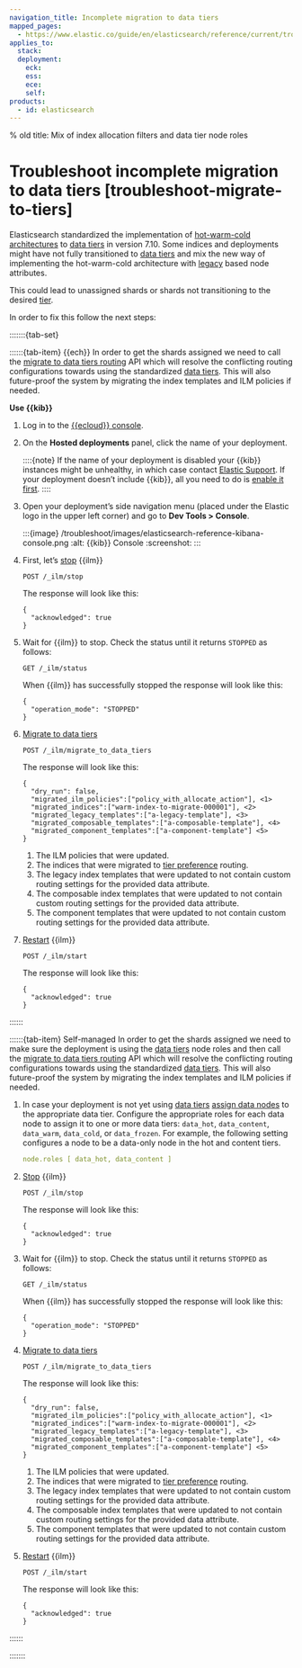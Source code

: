 ```yaml
---
navigation_title: Incomplete migration to data tiers
mapped_pages:
  - https://www.elastic.co/guide/en/elasticsearch/reference/current/troubleshoot-migrate-to-tiers.html
applies_to:
  stack:
  deployment:
    eck:
    ess:
    ece:
    self:
products:
  - id: elasticsearch
---
```


% old title: Mix of index allocation filters and data tier node roles

# Troubleshoot incomplete migration to data tiers [troubleshoot-migrate-to-tiers]

Elasticsearch standardized the implementation of [hot-warm-cold architectures](https://www.elastic.co/blog/elasticsearch-data-lifecycle-management-with-data-tiers) to [data tiers](../../manage-data/lifecycle/data-tiers.md) in version 7.10. Some indices and deployments might have not fully transitioned to [data tiers](../../manage-data/lifecycle/data-tiers.md) and mix the new way of implementing the hot-warm-cold architecture with [legacy](../../deploy-manage/distributed-architecture/shard-allocation-relocation-recovery/index-level-shard-allocation.md) based node attributes.

This could lead to unassigned shards or shards not transitioning to the desired [tier](../../manage-data/lifecycle/data-tiers.md).

In order to fix this follow the next steps:

:::::::{tab-set}

::::::{tab-item} {{ech}}
In order to get the shards assigned we need to call the [migrate to data tiers routing](../../manage-data/lifecycle/data-tiers.md) API which will resolve the conflicting routing configurations towards using the standardized [data tiers](../../manage-data/lifecycle/data-tiers.md). This will also future-proof the system by migrating the index templates and ILM policies if needed.

**Use {{kib}}**

1. Log in to the [{{ecloud}} console](https://cloud.elastic.co?page=docs&placement=docs-body).
2. On the **Hosted deployments** panel, click the name of your deployment.

    ::::{note}
    If the name of your deployment is disabled your {{kib}} instances might be unhealthy, in which case contact [Elastic Support](https://support.elastic.co). If your deployment doesn’t include {{kib}}, all you need to do is [enable it first](../../deploy-manage/deploy/elastic-cloud/access-kibana.md).
    ::::

3. Open your deployment’s side navigation menu (placed under the Elastic logo in the upper left corner) and go to **Dev Tools > Console**.

    :::{image} /troubleshoot/images/elasticsearch-reference-kibana-console.png
    :alt: {{kib}} Console
    :screenshot:
    :::

4. First, let’s [stop](https://www.elastic.co/docs/api/doc/elasticsearch/operation/operation-ilm-stop) {{ilm}}

    ```console
    POST /_ilm/stop
    ```

    The response will look like this:

    ```console-result
    {
      "acknowledged": true
    }
    ```

5. Wait for {{ilm}} to stop. Check the status until it returns `STOPPED` as follows:

    ```console
    GET /_ilm/status
    ```

    When {{ilm}} has successfully stopped the response will look like this:

    ```console-result
    {
      "operation_mode": "STOPPED"
    }
    ```

6. [Migrate to data tiers](../../manage-data/lifecycle/data-tiers.md)

    ```console
    POST /_ilm/migrate_to_data_tiers
    ```

    The response will look like this:

    ```console-result
    {
      "dry_run": false,
      "migrated_ilm_policies":["policy_with_allocate_action"], <1>
      "migrated_indices":["warm-index-to-migrate-000001"], <2>
      "migrated_legacy_templates":["a-legacy-template"], <3>
      "migrated_composable_templates":["a-composable-template"], <4>
      "migrated_component_templates":["a-component-template"] <5>
    }
    ```

    1. The ILM policies that were updated.
    2. The indices that were migrated to [tier preference](elasticsearch://reference/elasticsearch/index-settings/data-tier-allocation.md#tier-preference-allocation-filter) routing.
    3. The legacy index templates that were updated to not contain custom routing settings for the provided data attribute.
    4. The composable index templates that were updated to not contain custom routing settings for the provided data attribute.
    5. The component templates that were updated to not contain custom routing settings for the provided data attribute.

7. [Restart](https://www.elastic.co/docs/api/doc/elasticsearch/operation/operation-ilm-start) {{ilm}}

    ```console
    POST /_ilm/start
    ```

    The response will look like this:

    ```console-result
    {
      "acknowledged": true
    }
    ```
::::::

::::::{tab-item} Self-managed
In order to get the shards assigned we need to make sure the deployment is using the [data tiers](../../manage-data/lifecycle/data-tiers.md) node roles and then call the [migrate to data tiers routing](../../manage-data/lifecycle/data-tiers.md) API which will resolve the conflicting routing configurations towards using the standardized [data tiers](../../manage-data/lifecycle/data-tiers.md). This will also future-proof the system by migrating the index templates and ILM policies if needed.

1. In case your deployment is not yet using [data tiers](../../manage-data/lifecycle/data-tiers.md) [assign data nodes](../../manage-data/lifecycle/index-lifecycle-management/migrate-index-management/migrate-index-allocation-filters-to-node-roles.md#assign-data-tier) to the appropriate data tier. Configure the appropriate roles for each data node to assign it to one or more data tiers: `data_hot`, `data_content`, `data_warm`, `data_cold`, or `data_frozen`. For example, the following setting configures a node to be a data-only node in the hot and content tiers.

    ```yaml
    node.roles [ data_hot, data_content ]
    ```

2. [Stop](https://www.elastic.co/docs/api/doc/elasticsearch/operation/operation-ilm-stop) {{ilm}}

    ```console
    POST /_ilm/stop
    ```

    The response will look like this:

    ```console-result
    {
      "acknowledged": true
    }
    ```

3. Wait for {{ilm}} to stop. Check the status until it returns `STOPPED` as follows:

    ```console
    GET /_ilm/status
    ```

    When {{ilm}} has successfully stopped the response will look like this:

    ```console-result
    {
      "operation_mode": "STOPPED"
    }
    ```

4. [Migrate to data tiers](../../manage-data/lifecycle/data-tiers.md)

    ```console
    POST /_ilm/migrate_to_data_tiers
    ```

    The response will look like this:

    ```console-result
    {
      "dry_run": false,
      "migrated_ilm_policies":["policy_with_allocate_action"], <1>
      "migrated_indices":["warm-index-to-migrate-000001"], <2>
      "migrated_legacy_templates":["a-legacy-template"], <3>
      "migrated_composable_templates":["a-composable-template"], <4>
      "migrated_component_templates":["a-component-template"] <5>
    }
    ```

    1. The ILM policies that were updated.
    2. The indices that were migrated to [tier preference](elasticsearch://reference/elasticsearch/index-settings/data-tier-allocation.md#tier-preference-allocation-filter) routing.
    3. The legacy index templates that were updated to not contain custom routing settings for the provided data attribute.
    4. The composable index templates that were updated to not contain custom routing settings for the provided data attribute.
    5. The component templates that were updated to not contain custom routing settings for the provided data attribute.

5. [Restart](https://www.elastic.co/docs/api/doc/elasticsearch/operation/operation-ilm-start) {{ilm}}

    ```console
    POST /_ilm/start
    ```

    The response will look like this:

    ```console-result
    {
      "acknowledged": true
    }
    ```
::::::

:::::::
